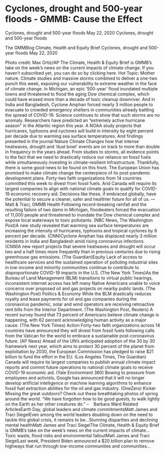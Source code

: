 # Cyclones, drought and 500-year floods - GMMB: Cause the Effect


Cyclones, drought and 500-year floods
May 22, 2020
Cyclones, drought and 500-year floods
 
The GMMBlog
Climate, Health and Equity Brief Cyclones, drought and 500-year floods
May 22, 2020
 
Photo credit: Max Ortiz/AP
The Climate, Health & Equity Brief is GMMB’s take on the week’s news on the current impacts of climate change. If you haven’t subscribed yet, you can do so by clicking here.
Hot Topic: Mother nature. Climate studies and massive storms combined to deliver a one-two punch this week, exposing our vulnerability to extreme weather in the face of climate change. In Michigan, an epic ‘500-year’ flood inundated multiple towns and threatened to flood the aging Dow chemical complex, which could have erased more than a decade of toxic cleanup downriver. And in India and Bangladesh, Cyclone Amphan forced nearly 3 million people to evacuate to crowded emergency shelters in communities already battling the spread of COVID-19.
Science continues to show that such storms are no anomaly. Researchers have predicted an “extremely active hurricane season” in the Atlantic region this year. A NOAA study projects that hurricanes, typhoons and cyclones will build in intensity by eight percent per decade due to warming sea surface temperatures. And findings presented in the journal Nature Climate Changes how that intense heatwaves, drought and ‘dust bowl’ events are on track to more than double in frequency in the years ahead.
From studies to storms, all evidence points to the fact that we need to drastically reduce our reliance on fossil fuels while simultaneously investing in climate-resilient infrastructure. Thankfully, there is some good news to be found on this front. The European Union has promised to make climate change the centerpiece of its post-pandemic development plans. Forty-two faith organizations from 14 countries committed this week to divest from fossil fuels. And Canada will require its largest companies to align with national climate goals to qualify for COVID-19 economic recovery aid. Decisions like these, if embraced globally, have the potential to secure a cleaner, safer and healthier future for all of us.
—Matt & Traci, GMMB
Health
Following record-breaking rainfall and the resulting failure of two dams in Michigan, floodwaters forced the evacuation of 11,000 people and threatened to inundate the Dow chemical complex and expose local waterways to toxic pollutants. (NBC News, The Washington Post)A new study revealed that warming sea surface temperatures are increasing the intensity of hurricanes, typhoons and tropical cyclones by 8 percent per decade. (CNN)Cyclone Amphan has displaced nearly 3 million residents in India and Bangladesh amid rising coronavirus infections. (CNN)A new report projects that severe heatwaves and drought will occur two and a half times more frequently than in previous centuries due to rising greenhouse gas emissions. (The Guardian)Equity
Lack of access to healthcare services and the sustained operation of polluting industrial sites in low-income and minority communities continue to contribute to disproportionate COVID-19 impacts in the U.S. (The New York Times)As the Bureau of Land Management (BLM) transitions to virtual public hearings, inconsistent internet access has left many Native Americans unable to voice concerns over proposed oil and gas projects on nearby public lands. (The Washington Post)
Politics & Economy
While the BLM drastically reduces royalty and lease payments for oil and gas companies during the coronavirus pandemic, solar and wind operators are receiving retroactive rent bills from the Interior Department. (The Washington Post, Reuters)
A recent survey found that 73 percent of Americans believe climate change is happening, with 62 percent acknowledging human activity as a major cause. (The New York Times)
Action
Forty-two faith organizations across 14 countries have announced they will divest from fossil fuels following calls from the Vatican for the world to embrace a sustainable post-coronavirus future. (AP News)
Ahead of the UN’s anticipated adoption of the 30 by 30 framework next year, which aims to protect 30 percent of the planet from exploitation by 2030, the European Commission has pledged to raise $21 billion to fund the effort in the EU. (Los Angeles Times, The Guardian)
Canada will require its largest companies to publish annual climate impact reports and commit future operations to national climate goals to receive COVID-19 economic aid. (Yale Environment 360)
Bowing to pressure from employees and activists, Google has announced that it will no longer develop artificial intelligence or machine learning algorithms to enhance fossil fuel extraction abilities for the oil and gas industry. (OneZero)
Kicker
Missing the great outdoors? Check out these breathtaking photos of spring around the world.
“We have forgotten how to be good guests, to walk lightly on the Earth as her other creatures do.”
–    Barbara Ward
Related ArticlesEarth Day, global leaders and climate commitmentsMatt James and Traci SiegelEven among the world leaders doubling down on the need to tackle this global crisis, it remains to be…Stunning disparities and declining mental healthMatt James and Traci SiegelThe Climate, Health & Equity Brief is GMMB’s take on the week’s news on the current impacts of climate…Toxic waste, flood risks and environmental falloutMatt James and Traci SiegelLast week, President Biden announced a $20 billion plan to remove highways that run through low-income communities and communities…
